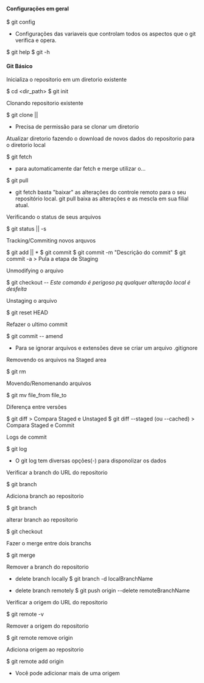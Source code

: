 #### Configurações em geral

$ git config

* Configurações das variaveis que controlam todos os aspectos que o git verifica e opera.

$ git help <verbo>
$ git <verbo> -h

#### Git Básico

Inicializa o repositorio em um diretorio existente

$ cd <dir_path>
$ git init

Clonando repositorio existente

$ git clone <url> || <newDir>

* Precisa de permissão para se clonar um diretorio

Atualizar diretorio fazendo o download de novos dados do repositorio para o diretorio local

$ git fetch

* para automaticamente dar fetch e merge utilizar o...

$ git pull

* git fetch basta "baixar" as alterações do controle remoto para o seu repositório local. git pull baixa as alterações e as mescla em sua filial atual.

Verificando o status de seus arquivos

$ git status || -s

Tracking/Commiting novos arquvos

$ git add <file> || *
$ git commit
$ git commit -m "Descrição do commit"
$ git commit -a > Pula a etapa de Staging

Unmodifying o arquivo 

$ git checkout --<file> *Este comando é perigoso pq qualquer alteração local é desfeita*

Unstaging o arquivo

$ git reset HEAD <file>

Refazer o ultimo commit

$ git commit -- amend

* Para se ignorar arquivos e extensões deve se criar um arquivo .gitignore

Removendo os arquivos na Staged area

$ git rm <file>

Movendo/Renomenando arquivos

$ git mv file_from file_to

Diferença entre versões

$ git diff > Compara Staged e Unstaged
$ git diff --staged (ou --cached) > Compara Staged e Commit

Logs de commit

$ git log

* O git log tem diversas opções(-) para disponolizar os dados

Verificar a branch do URL do repositorio

$ git branch

Adiciona branch ao repositorio

$ git branch <newBranch>

alterar branch ao repositorio

$ git checkout <newBranch>

Fazer o merge entre dois branchs

$ git merge <newBranch>

Remover a branch do repositorio

* delete branch locally
$ git branch -d localBranchName

* delete branch remotely
$ git push origin --delete remoteBranchName

Verificar a origem do URL do repositorio

$ git remote -v

Remover a origem do repositorio

$ git remote remove origin

Adiciona origem ao repositorio

$ git remote add origin <URL>

* Você pode adicionar mais de uma origem 
